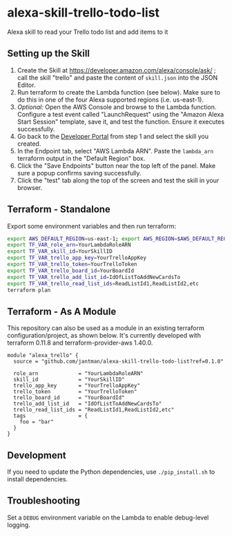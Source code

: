 # alexa-skill-trello-todo-list

Alexa skill to read your Trello todo list and add items to it

## Setting up the Skill

1. Create the Skill at https://developer.amazon.com/alexa/console/ask/ ; call the skill "trello" and paste the content of ``skill.json`` into the JSON Editor.
2. Run terraform to create the Lambda function (see below). Make sure to do this in one of the four Alexa supported regions (i.e. us-east-1).
3. _Optional:_ Open the AWS Console and browse to the Lambda function. Configure a test event called "LaunchRequest" using the "Amazon Alexa Start Session" template, save it, and test the function. Ensure it executes successfully.
4. Go back to the [Developer Portal](https://developer.amazon.com/edw/home.html#/skills/list) from step 1 and select the skill you created.
5. In the Endpoint tab, select "AWS Lambda ARN". Paste the ``lambda_arn`` terraform output in the "Default Region" box.
6. Click the "Save Endpoints" button near the top left of the panel. Make sure a popup confirms saving successfully.
7. Click the "test" tab along the top of the screen and test the skill in your browser.

## Terraform - Standalone

Export some environment variables and then run terraform:

```bash
export AWS_DEFAULT_REGION=us-east-1; export AWS_REGION=$AWS_DEFAULT_REGION
export TF_VAR_role_arn=YourLambdaRoleARN
export TF_VAR_skill_id=YourSkillID
export TF_VAR_trello_app_key=YourTrelloAppKey
export TF_VAR_trello_token=YourTrelloToken
export TF_VAR_trello_board_id=YourBoardId
export TF_VAR_trello_add_list_id=IdOfListToAddNewCardsTo
export TF_VAR_trello_read_list_ids=ReadListId1,ReadListId2,etc
terraform plan
```

## Terraform - As A Module

This repository can also be used as a module in an existing terraform configuration/project, as shown below. It's currently developed with terraform 0.11.8 and terraform-provider-aws 1.40.0.

```hcl
module "alexa_trello" {
  source = "github.com/jantman/alexa-skill-trello-todo-list?ref=0.1.0"

  role_arn             = "YourLambdaRoleARN"
  skill_id             = "YourSkillID"
  trello_app_key       = "YourTrelloAppKey"
  trello_token         = "YourTrelloToken"
  trello_board_id      = "YourBoardId"
  trello_add_list_id   = "IdOfListToAddNewCardsTo"
  trello_read_list_ids = "ReadListId1,ReadListId2,etc"
  tags                 = {
    foo = "bar"
  }
}
```

## Development

If you need to update the Python dependencies, use ``./pip_install.sh`` to install dependencies.

## Troubleshooting

Set a ``DEBUG`` environment variable on the Lambda to enable debug-level logging.
